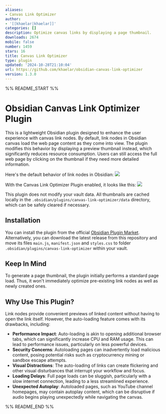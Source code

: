 ```yaml
---
aliases:
- Canvas Link Optimizer
author:
- '[[khaelar|khaelar]]'
categories: []
description: Optimize canvas links by displaying a page thumbnail.
downloads: 2674
mobile: false
number: 1459
stars: 16
title: Canvas Link Optimizer
type: plugin
updated: '2024-10-28T21:10:04'
url: https://github.com/khaelar/obsidian-canvas-link-optimizer
version: 1.3.0
---
```


%% README_START %%

# Obsidian Canvas Link Optimizer Plugin

This is a lightweight Obsidian plugin designed to enhance the user experience with canvas link nodes. By default, link nodes in Obsidian canvas load the web page content as they come into view. The plugin modifies this behavior by displaying a preview thumbnail instead, which significantly reduces resource consumption. Users can still access the full web page by clicking on the thumbnail if they need more detailed information.

Here's the default behavior of link nodes in Obsidian:
![](https://raw.githubusercontent.com/khaelar/obsidian-canvas-link-optimizer/HEAD/doc/img/showcase-no-plugin.gif)

With the Canvas Link Optimizer Plugin enabled, it looks like this:
![](https://raw.githubusercontent.com/khaelar/obsidian-canvas-link-optimizer/HEAD/doc/img/showcase-with-plugin.gif)

This plugin does not modify your vault data. All thumbnails are cached locally in the `.obsidian/plugins/canvas-link-optimizer/data` directory, which can be safely cleared if necessary.

## Installation

You can install the plugin from the official [Obsidian Plugin Market](https://obsidian.md/plugins?id=canvas-link-optimizer). Alternatively, you can download the latest release from this repository and move its files `main.js`, `manifest.json` and `styles.css` to folder `.obsidian/plugins/canvas-link-optimizer` within your vault.

## Keep In Mind

To generate a page thumbnail, the plugin initially performs a standard page load. Thus, it won't immediately optimize pre-existing link nodes as well as newly created ones.

## Why Use This Plugin?

Link nodes provide convenient previews of linked content without having to open the link itself. However, the auto-loading feature comes with its drawbacks, including:

- **Performance Impact**: Auto-loading is akin to opening additional browser tabs, which can significantly increase CPU and RAM usage. This can lead to performance issues, particularly on less powerful devices.
- **Security Concerns**: Autoloading pages can inadvertently load malicious content, posing potential risks such as cryptocurrency mining or sandbox escape attempts.
- **Visual Distractions**: The auto-loading of links can create flickering and other visual disturbances that interrupt your workflow and focus.
- **Loading Delays**: Full page loads can be sluggish, particularly with a slow internet connection, leading to a less streamlined experience.
- **Unexpected Autoplay**: Autoloaded pages, such as YouTube channel homepages, may contain autoplay content, which can be disruptive if audio begins playing unexpectedly while navigating the canvas.


%% README_END %%